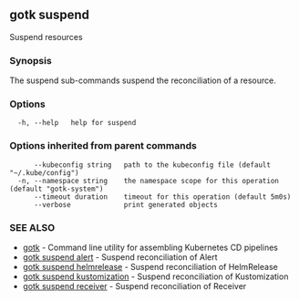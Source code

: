 ## gotk suspend

Suspend resources

### Synopsis

The suspend sub-commands suspend the reconciliation of a resource.

### Options

```
  -h, --help   help for suspend
```

### Options inherited from parent commands

```
      --kubeconfig string   path to the kubeconfig file (default "~/.kube/config")
  -n, --namespace string    the namespace scope for this operation (default "gotk-system")
      --timeout duration    timeout for this operation (default 5m0s)
      --verbose             print generated objects
```

### SEE ALSO

* [gotk](gotk.md)	 - Command line utility for assembling Kubernetes CD pipelines
* [gotk suspend alert](gotk_suspend_alert.md)	 - Suspend reconciliation of Alert
* [gotk suspend helmrelease](gotk_suspend_helmrelease.md)	 - Suspend reconciliation of HelmRelease
* [gotk suspend kustomization](gotk_suspend_kustomization.md)	 - Suspend reconciliation of Kustomization
* [gotk suspend receiver](gotk_suspend_receiver.md)	 - Suspend reconciliation of Receiver

